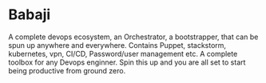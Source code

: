 # Babaji
A complete devops ecosystem, an Orchestrator, a bootstrapper, that can be spun up anywhere and everywhere. Contains Puppet, stackstorm, kubernetes, vpn, CI/CD, Password/user management etc. A complete toolbox for any Devops enginner. Spin this up and you are all set to start being productive from ground zero.
